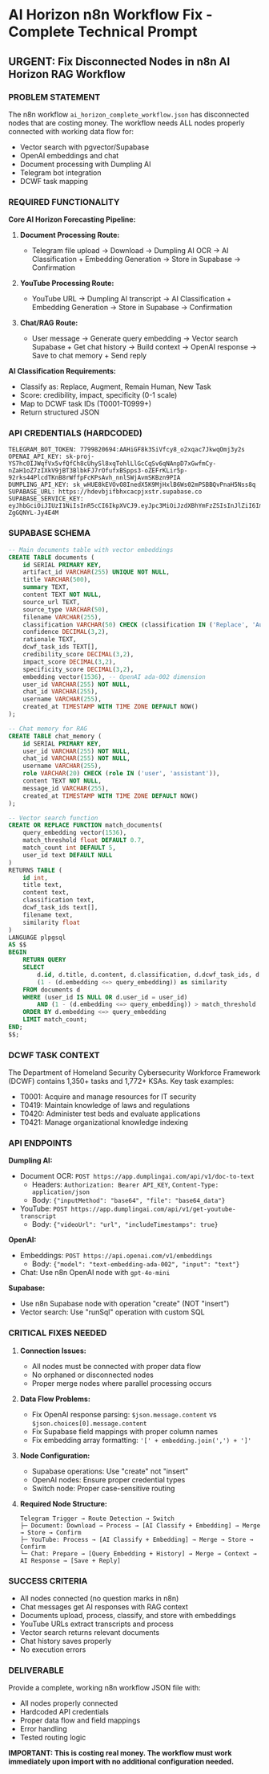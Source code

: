 # AI Horizon n8n Workflow Fix - Complete Technical Prompt

## URGENT: Fix Disconnected Nodes in n8n AI Horizon RAG Workflow

### PROBLEM STATEMENT
The n8n workflow `ai_horizon_complete_workflow.json` has disconnected nodes that are costing money. The workflow needs ALL nodes properly connected with working data flow for:
- Vector search with pgvector/Supabase
- OpenAI embeddings and chat
- Document processing with Dumpling AI
- Telegram bot integration
- DCWF task mapping

### REQUIRED FUNCTIONALITY

**Core AI Horizon Forecasting Pipeline:**
1. **Document Processing Route:**
   - Telegram file upload → Download → Dumpling AI OCR → AI Classification + Embedding Generation → Store in Supabase → Confirmation
   
2. **YouTube Processing Route:**
   - YouTube URL → Dumpling AI transcript → AI Classification + Embedding Generation → Store in Supabase → Confirmation
   
3. **Chat/RAG Route:**
   - User message → Generate query embedding → Vector search Supabase + Get chat history → Build context → OpenAI response → Save to chat memory + Send reply

**AI Classification Requirements:**
- Classify as: Replace, Augment, Remain Human, New Task
- Score: credibility, impact, specificity (0-1 scale)
- Map to DCWF task IDs (T0001-T0999+)
- Return structured JSON

### API CREDENTIALS (HARDCODED)
```
TELEGRAM_BOT_TOKEN: 7799820694:AAHiGF8k3SiVfcy8_o2xqac7JkwqOmj3y2s
OPENAI_API_KEY: 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
DUMPLING_API_KEY: sk_wHUE8kEVOvO8InedX5K9MjHxlB6Ws02mPSBBQvPnaH5Nss8q
SUPABASE_URL: https://hdevbjifbhxcacpjxstr.supabase.co
SUPABASE_SERVICE_KEY: eyJhbGciOiJIUzI1NiIsInR5cCI6IkpXVCJ9.eyJpc3MiOiJzdXBhYmFzZSIsInJlZiI6ImhkZXZiamlmYmh4Y2FjcGp4c3RyIiwicm9sZSI6InNlcnZpY2Vfcm9sZSIsImlhdCI6MTczNDU5OTM5NywiZXhwIjoyMDUwMTc1Mzk3fQ.Hl8Rj6QJZ7zKtEOdZTGWsR8E8Qg7-ZgGQNYL-Jy4E4M
```

### SUPABASE SCHEMA
```sql
-- Main documents table with vector embeddings
CREATE TABLE documents (
    id SERIAL PRIMARY KEY,
    artifact_id VARCHAR(255) UNIQUE NOT NULL,
    title VARCHAR(500),
    summary TEXT,
    content TEXT NOT NULL,
    source_url TEXT,
    source_type VARCHAR(50),
    filename VARCHAR(255),
    classification VARCHAR(50) CHECK (classification IN ('Replace', 'Augment', 'Remain Human', 'New Task')),
    confidence DECIMAL(3,2),
    rationale TEXT,
    dcwf_task_ids TEXT[],
    credibility_score DECIMAL(3,2),
    impact_score DECIMAL(3,2),
    specificity_score DECIMAL(3,2),
    embedding vector(1536), -- OpenAI ada-002 dimension
    user_id VARCHAR(255) NOT NULL,
    chat_id VARCHAR(255),
    username VARCHAR(255),
    created_at TIMESTAMP WITH TIME ZONE DEFAULT NOW()
);

-- Chat memory for RAG
CREATE TABLE chat_memory (
    id SERIAL PRIMARY KEY,
    user_id VARCHAR(255) NOT NULL,
    chat_id VARCHAR(255) NOT NULL,
    username VARCHAR(255),
    role VARCHAR(20) CHECK (role IN ('user', 'assistant')),
    content TEXT NOT NULL,
    message_id VARCHAR(255),
    created_at TIMESTAMP WITH TIME ZONE DEFAULT NOW()
);

-- Vector search function
CREATE OR REPLACE FUNCTION match_documents(
    query_embedding vector(1536),
    match_threshold float DEFAULT 0.7,
    match_count int DEFAULT 5,
    user_id text DEFAULT NULL
)
RETURNS TABLE (
    id int,
    title text,
    content text,
    classification text,
    dcwf_task_ids text[],
    filename text,
    similarity float
)
LANGUAGE plpgsql
AS $$
BEGIN
    RETURN QUERY
    SELECT
        d.id, d.title, d.content, d.classification, d.dcwf_task_ids, d.filename,
        (1 - (d.embedding <=> query_embedding)) as similarity
    FROM documents d
    WHERE (user_id IS NULL OR d.user_id = user_id)
        AND (1 - (d.embedding <=> query_embedding)) > match_threshold
    ORDER BY d.embedding <=> query_embedding
    LIMIT match_count;
END;
$$;
```

### DCWF TASK CONTEXT
The Department of Homeland Security Cybersecurity Workforce Framework (DCWF) contains 1,350+ tasks and 1,772+ KSAs. Key task examples:
- T0001: Acquire and manage resources for IT security
- T0419: Maintain knowledge of laws and regulations  
- T0420: Administer test beds and evaluate applications
- T0421: Manage organizational knowledge indexing

### API ENDPOINTS

**Dumpling AI:**
- Document OCR: `POST https://app.dumplingai.com/api/v1/doc-to-text`
  - Headers: `Authorization: Bearer API_KEY`, `Content-Type: application/json`
  - Body: `{"inputMethod": "base64", "file": "base64_data"}`
- YouTube: `POST https://app.dumplingai.com/api/v1/get-youtube-transcript`
  - Body: `{"videoUrl": "url", "includeTimestamps": true}`

**OpenAI:**
- Embeddings: `POST https://api.openai.com/v1/embeddings`
  - Body: `{"model": "text-embedding-ada-002", "input": "text"}`
- Chat: Use n8n OpenAI node with `gpt-4o-mini`

**Supabase:**
- Use n8n Supabase node with operation "create" (NOT "insert")
- Vector search: Use "runSql" operation with custom SQL

### CRITICAL FIXES NEEDED

1. **Connection Issues:**
   - All nodes must be connected with proper data flow
   - No orphaned or disconnected nodes
   - Proper merge nodes where parallel processing occurs

2. **Data Flow Problems:**
   - Fix OpenAI response parsing: `$json.message.content` vs `$json.choices[0].message.content`
   - Fix Supabase field mappings with proper column names
   - Fix embedding array formatting: `'[' + embedding.join(',') + ']'`

3. **Node Configuration:**
   - Supabase operations: Use "create" not "insert"
   - OpenAI nodes: Ensure proper credential types
   - Switch node: Proper case-sensitive routing

4. **Required Node Structure:**
   ```
   Telegram Trigger → Route Detection → Switch
   ├─ Document: Download → Process → [AI Classify + Embedding] → Merge → Store → Confirm
   ├─ YouTube: Process → [AI Classify + Embedding] → Merge → Store → Confirm  
   └─ Chat: Prepare → [Query Embedding + History] → Merge → Context → AI Response → [Save + Reply]
   ```

### SUCCESS CRITERIA
- All nodes connected (no question marks in n8n)
- Chat messages get AI responses with RAG context
- Documents upload, process, classify, and store with embeddings
- YouTube URLs extract transcripts and process
- Vector search returns relevant documents
- Chat history saves properly
- No execution errors

### DELIVERABLE
Provide a complete, working n8n workflow JSON file with:
- All nodes properly connected
- Hardcoded API credentials
- Proper data flow and field mappings
- Error handling
- Tested routing logic

**IMPORTANT: This is costing real money. The workflow must work immediately upon import with no additional configuration needed.**